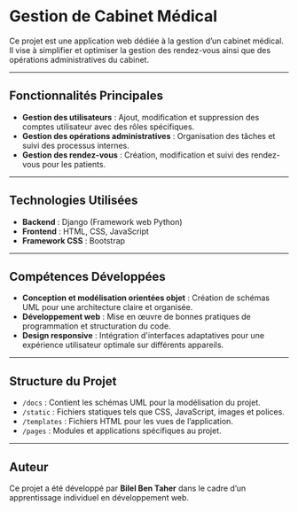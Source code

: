 # **Gestion de Cabinet Médical**

Ce projet est une application web dédiée à la gestion d’un cabinet médical. Il vise à simplifier et optimiser la gestion des rendez-vous ainsi que des opérations administratives du cabinet.

---

## **Fonctionnalités Principales**

- **Gestion des utilisateurs** : Ajout, modification et suppression des comptes utilisateur avec des rôles spécifiques.  
- **Gestion des opérations administratives** : Organisation des tâches et suivi des processus internes.  
- **Gestion des rendez-vous** : Création, modification et suivi des rendez-vous pour les patients.  

---

## **Technologies Utilisées**

- **Backend** : Django (Framework web Python)  
- **Frontend** : HTML, CSS, JavaScript  
- **Framework CSS** : Bootstrap  

---

## **Compétences Développées**

- **Conception et modélisation orientées objet** : Création de schémas UML pour une architecture claire et organisée.  
- **Développement web** : Mise en œuvre de bonnes pratiques de programmation et structuration du code.  
- **Design responsive** : Intégration d'interfaces adaptatives pour une expérience utilisateur optimale sur différents appareils.  

---

## **Structure du Projet**

- `/docs` : Contient les schémas UML pour la modélisation du projet.  
- `/static` : Fichiers statiques tels que CSS, JavaScript, images et polices.  
- `/templates` : Fichiers HTML pour les vues de l’application.  
- `/pages` : Modules et applications spécifiques au projet.  

---

## **Auteur**

Ce projet a été développé par **Bilel Ben Taher** dans le cadre d’un apprentissage individuel en développement web.
